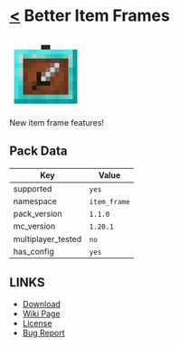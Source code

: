 # [<](../README.md) Better Item Frames

![alt](pack.png)

New item frame features!

## Pack Data

| Key                | Value        |
|--------------------|--------------|
| supported          | `yes`        |
| namespace          | `item_frame` |
| pack_version       | `1.1.0`      |
| mc_version         | `1.20.1`     |
| multiplayer_tested | `no`         |
| has_config         | `yes`        |

## LINKS

-   [Download](https://www.curseforge.com/minecraft/customization/better-item-frames-datapack)
-   [Wiki Page](https://github.com/legopitstop/Datapacks/wiki/Better_Item_Frames)
-   [License](https://legopitstop.weebly.com/license.html)
-   [Bug Report](https://github.com/legopitstop/Datapacks/issues)
